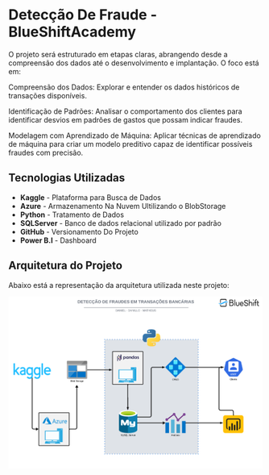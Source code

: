 # Detecção De Fraude - BlueShiftAcademy

O projeto será estruturado em etapas claras, abrangendo desde a compreensão dos dados até o desenvolvimento e implantação. O foco está em:

Compreensão dos Dados: Explorar e entender os dados históricos de transações disponíveis.

Identificação de Padrões: Analisar o comportamento dos clientes para identificar desvios em padrões de gastos que possam indicar fraudes.

Modelagem com Aprendizado de Máquina: Aplicar técnicas de aprendizado de máquina para criar um modelo preditivo capaz de identificar possíveis fraudes com precisão.


## Tecnologias Utilizadas

- **Kaggle** - Plataforma para Busca de Dados
- **Azure** - Armazenamento Na Nuvem Ultilizando o BlobStorage
- **Python** - Tratamento de Dados
- **SQLServer** - Banco de dados relacional utilizado por padrão
- **GitHub** - Versionamento Do Projeto
- **Power B.I** - Dashboard

## Arquitetura do Projeto

Abaixo está a representação da arquitetura utilizada neste projeto:

![Arquitetura do Projeto](Imagens/arquitetura_projeto.png)


